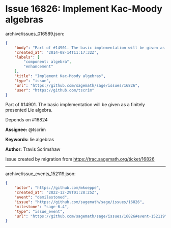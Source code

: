 # Issue 16826: Implement Kac-Moody algebras

archive/issues_016589.json:
```json
{
    "body": "Part of #14901. The basic implementation will be given as a finitely presented Lie algebra.\n\nDepends on #16824\n\n**Assignee:** @tscrim\n\n**Keywords:** lie algebras\n\n**Author:** Travis Scrimshaw\n\nIssue created by migration from https://trac.sagemath.org/ticket/16826\n\n",
    "created_at": "2014-08-14T11:17:32Z",
    "labels": [
        "component: algebra",
        "enhancement"
    ],
    "title": "Implement Kac-Moody algebras",
    "type": "issue",
    "url": "https://github.com/sagemath/sage/issues/16826",
    "user": "https://github.com/tscrim"
}
```
Part of #14901. The basic implementation will be given as a finitely presented Lie algebra.

Depends on #16824

**Assignee:** @tscrim

**Keywords:** lie algebras

**Author:** Travis Scrimshaw

Issue created by migration from https://trac.sagemath.org/ticket/16826





---

archive/issue_events_152119.json:
```json
{
    "actor": "https://github.com/mkoeppe",
    "created_at": "2022-12-29T01:28:25Z",
    "event": "demilestoned",
    "issue": "https://github.com/sagemath/sage/issues/16826",
    "milestone": "sage-6.4",
    "type": "issue_event",
    "url": "https://github.com/sagemath/sage/issues/16826#event-152119"
}
```
